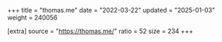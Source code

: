 +++
title = "thomas.me"
date = "2022-03-22"
updated = "2025-01-03"
weight = 240056

[extra]
source = "https://thomas.me/"
ratio = 52
size = 234
+++
